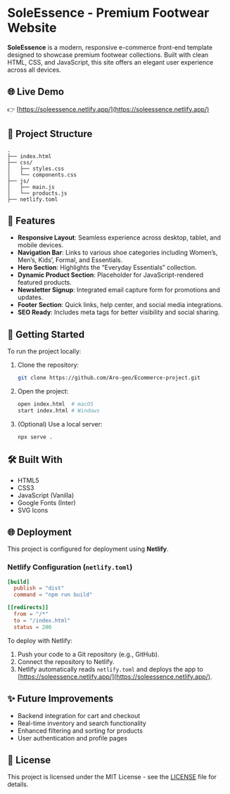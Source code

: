 # SoleEssence - Premium Footwear Website

**SoleEssence** is a modern, responsive e-commerce front-end template designed to showcase premium footwear collections. Built with clean HTML, CSS, and JavaScript, this site offers an elegant user experience across all devices.

## 🌐 Live Demo

👉 [https://soleessence.netlify.app/](https://soleessence.netlify.app/)

## 📁 Project Structure

```
.
├── index.html
├── css/
│   ├── styles.css
│   └── components.css
├── js/
│   ├── main.js
│   └── products.js
├── netlify.toml
```

## 📌 Features

- **Responsive Layout**: Seamless experience across desktop, tablet, and mobile devices.
- **Navigation Bar**: Links to various shoe categories including Women’s, Men’s, Kids’, Formal, and Essentials.
- **Hero Section**: Highlights the “Everyday Essentials” collection.
- **Dynamic Product Section**: Placeholder for JavaScript-rendered featured products.
- **Newsletter Signup**: Integrated email capture form for promotions and updates.
- **Footer Section**: Quick links, help center, and social media integrations.
- **SEO Ready**: Includes meta tags for better visibility and social sharing.

## 🚀 Getting Started

To run the project locally:

1. Clone the repository:
   ```bash
   git clone https://github.com/Aro-geo/Ecommerce-project.git
   
   ```

2. Open the project:
   ```bash
   open index.html  # macOS
   start index.html # Windows
   ```

3. (Optional) Use a local server:
   ```bash
   npx serve .
   ```

## 🛠️ Built With

- HTML5
- CSS3
- JavaScript (Vanilla)
- Google Fonts (Inter)
- SVG Icons

## 🌐 Deployment

This project is configured for deployment using **Netlify**.

### Netlify Configuration (`netlify.toml`)

```toml
[build]
  publish = "dist"
  command = "npm run build"

[[redirects]]
  from = "/*"
  to = "/index.html"
  status = 200
```

To deploy with Netlify:

1. Push your code to a Git repository (e.g., GitHub).
2. Connect the repository to Netlify.
3. Netlify automatically reads `netlify.toml` and deploys the app to [https://soleessence.netlify.app/](https://soleessence.netlify.app/).

## ✨ Future Improvements

- Backend integration for cart and checkout
- Real-time inventory and search functionality
- Enhanced filtering and sorting for products
- User authentication and profile pages

## 📄 License

This project is licensed under the MIT License - see the [LICENSE](LICENSE) file for details.
